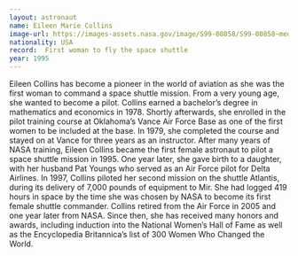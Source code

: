 ```yaml
---
layout: astronaut
name: Eileen Marie Collins
image-url: https://images-assets.nasa.gov/image/S99-00858/S99-00858~medium.jpg
nationality: USA
record:  First woman to fly the space shuttle
year: 1995
---
```


Eileen Collins has become a pioneer in the world of aviation as she was the first woman to command a space shuttle mission. From a very young age, she wanted to become a pilot. Collins earned a bachelor’s degree in mathematics and economics in 1978. Shortly afterwards, she enrolled in the pilot training course at Oklahoma’s Vance Air Force Base as one of the first women to be included at the base. In 1979, she completed the course and stayed on at Vance for three years as an instructor.
After many years of NASA training, Eileen Collins became the first female astronaut to pilot a space shuttle mission in 1995. One year later, she gave birth to a daughter, with her husband Pat Youngs who served as an Air Force pilot for Delta Airlines. In 1997, Collins piloted her second mission on the shuttle Atlantis, during its delivery of 7,000 pounds of equipment to Mir.
She had logged 419 hours in space by the time she was chosen by NASA to become its first female shuttle commander. 
Collins retired from the Air Force in 2005 and one year later from NASA. Since then, she has received many honors and awards, including induction into the National Women’s Hall of Fame as well as the Encyclopedia Britannica’s list of 300 Women Who Changed the World.
